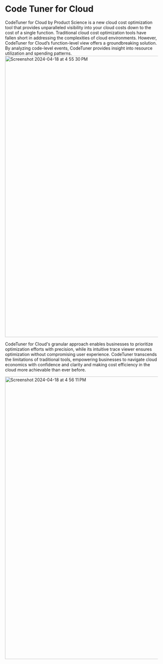 # Code Tuner for Cloud

CodeTuner for Cloud by Product Science is a new cloud cost optimization tool that provides unparalleled visibility into your cloud costs down to the cost of a single function. Traditional cloud cost optimization tools have fallen short in addressing the complexities of cloud environments. However, CodeTuner for Cloud’s function-level view offers a groundbreaking solution. By analyzing code-level events, CodeTuner provides insight into resource utilization and spending patterns. 
<img width="928" alt="Screenshot 2024-04-18 at 4 55 30 PM" src="https://github.com/product-science/docs/assets/98838786/99f11074-f354-409f-86da-ffe82fa9d6e1">

CodeTuner for Cloud's granular approach enables businesses to prioritize optimization efforts with precision, while its intuitive trace viewer ensures optimization without compromising user experience. CodeTuner transcends the limitations of traditional tools, empowering businesses to navigate cloud economics with confidence and clarity and making cost efficiency in the cloud more achievable than ever before.

<img width="932" alt="Screenshot 2024-04-18 at 4 56 11 PM" src="https://github.com/product-science/docs/assets/98838786/b9e49c92-39a0-41c1-9464-2d58eb76dbbd">
